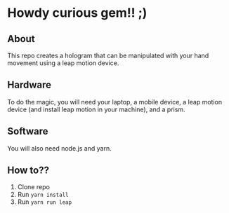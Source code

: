# Howdy curious gem!! ;)

## About

This repo creates a hologram that can be manipulated with your hand movement using a leap motion device.

## Hardware

To do the magic, you will need your laptop, a mobile device, a leap motion device (and install leap motion in your machine), and a prism.

## Software

You will also need node.js and yarn.

## How to??

1. Clone repo
2. Run `yarn install`
3. Run `yarn run leap`

